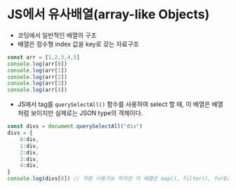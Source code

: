 # JS에서 유사배열(array-like Objects)
- 코딩에서 일반적인 배열의 구조
- 배열은 정수형 index 값을 key로 갖는 자료구조
```js
const arr = [1,2,3,4,5]
console.log(arr[0])
console.log(arr[1])
console.log(arr[2])
console.log(arr[3])
console.log(arr[4])
```

- JS에서 tag를 `querySelectAll()` 함수를 사용하여 select 할 때, 이 배열은 배열처럼 보이지만 실제로는 JSON type의 객체이다.
```js
const divs = document.querySelectAll("div") 
divs = {
	0:div,
	1:div,
	2:div,
	3:div,
	4:div,
}
console.log(divs[0]) // 처럼 사용가능 하지만 이 배열은 map(), filter(), forEach() 와 같은 함수를 사용할 수 없다
```